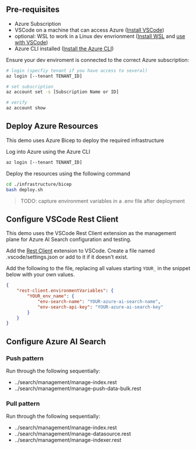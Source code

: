 ## Pre-requisites
- Azure Subscription
- VSCode on a machine that can access Azure ([Install VSCode](https://code.visualstudio.com/download))
- optional: WSL to work in a Linux dev envrionment ([Install WSL](https://learn.microsoft.com/en-us/windows/wsl/install) and [use with VSCode](https://learn.microsoft.com/en-us/windows/wsl/tutorials/wsl-vscode))
- Azure CLI installed ([Install the Azure CLI](https://learn.microsoft.com/en-us/cli/azure/install-azure-cli))

Ensure your dev enviroment is connected to the correct Azure subscription:
```bash
# login (specfiy tenant if you have access to several)
az login [--tenant TENANT_ID]

# set subscription
az account set -s [Subscription Name or ID]

# verify
az account show
```

## Deploy Azure Resources

This demo uses Azure Bicep to deploy the required infrastructure

Log into Azure using the Azure CLI

```bash    
az login [--tenant TENANT_ID]
```

Deploy the resources using the following command

```bash    
cd ./infrastructure/bicep
bash deploy.sh
```

> TODO: capture environment variables in a .env file after deployment

## Configure VSCode Rest Client

This demo uses the VSCode Rest Client extension as the management plane for Azure AI Search configuration and testing.

Add the [Rest Client](https://marketplace.visualstudio.com/items?itemName=humao.rest-client) extension to VSCode.
Create a file named .vscode/settings.json or add to it if it doesn't exist. 

Add the following to the file, replacing all values starting `YOUR_` in the snippet below with your own values. 

```json
{
    "rest-client.environmentVariables": {
        "YOUR_env_name": {
            "env-search-name": "YOUR-azure-ai-search-name",
            "env-search-api-key": "YOUR-azure-ai-search-key"
        }
    }
}
```

## Configure Azure AI Search

### Push pattern
Run through the following sequentially:

- ../search/management/manage-index.rest
- ../search/management/manage-push-data-bulk.rest

### Pull pattern
Run through the following sequentially:
- ../search/management/manage-index.rest
- ../search/management/manage-datasource.rest
- ../search/management/manage-indexer.rest
```
